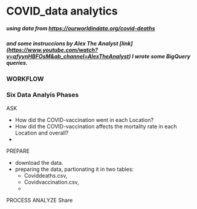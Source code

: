 # COVID_data analytics

##### using data from https://ourworldindata.org/covid-deaths 
##### and some instruccions  by Alex The Analyst [link] (https://www.youtube.com/watch?v=qfyynHBFOsM&ab_channel=AlexTheAnalyst) I wrote some BigQuery queries.
### WORKFLOW

### Six Data Analyis Phases
ASK
- How did the COVID-vaccination went in each Location?
- How did the COVID-vaccination affects the mortality rate in each Location and overall?
- 
  


PREPARE
- download the data.
- preparing the data, partionating it in two tables:
  - Coviddeaths.csv,
  - Covidvaccination.csv,
  - 
PROCESS
ANALYZE
Share



